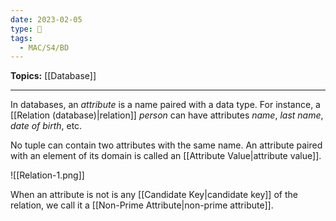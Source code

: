 ```yaml
---
date: 2023-02-05
type: 🧠
tags:
  - MAC/S4/BD
---
```


**Topics:** [[Database]]

---

In databases, an _attribute_ is a name paired with a data type. For instance, a [[Relation (database)|relation]] _person_ can have attributes _name_, _last name_, _date of birth_, etc.

No tuple can contain two attributes with the same name. An attribute paired with an element of its domain is called an [[Attribute Value|attribute value]].

![[Relation-1.png]]

When an attribute is not is any [[Candidate Key|candidate key]] of the relation, we call it a [[Non-Prime Attribute|non-prime attribute]].
